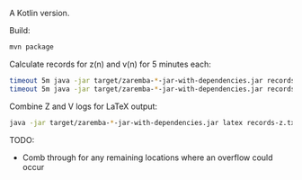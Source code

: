 A Kotlin version.

Build:

```bash
mvn package
```

Calculate records for z(n) and v(n) for 5 minutes each:

```bash
timeout 5m java -jar target/zaremba-*-jar-with-dependencies.jar records v | tee records-v.txt
timeout 5m java -jar target/zaremba-*-jar-with-dependencies.jar records z | tee records-z.txt
```

Combine Z and V logs for LaTeX output:

```bash
java -jar target/zaremba-*-jar-with-dependencies.jar latex records-z.txt records-v.txt
```

TODO:

- Comb through for any remaining locations where an overflow could occur
